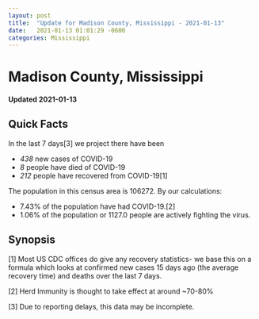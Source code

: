```yaml
---
layout: post
title:  "Update for Madison County, Mississippi - 2021-01-13"
date:   2021-01-13 01:01:29 -0600
categories: Mississippi
---
```


# Madison County, Mississippi
#### Updated 2021-01-13

## Quick Facts

In the last 7 days[3] we project there have been
- *438* new cases of COVID-19
- *8* people have died of COVID-19
- *212* people have recovered from COVID-19[1]

The population in this census area is 106272. By our calculations:
- 7.43% of the population have had COVID-19.[2]
- 1.06% of the population or 1127.0 people are actively fighting the virus.

## Synopsis




[1] Most US CDC offices do give any recovery statistics- we base this on a formula which looks at confirmed new cases
15 days ago (the average recovery time) and deaths over the last 7 days.

[2] Herd Immunity is thought to take effect at around ~70-80%

[3] Due to reporting delays, this data may be incomplete.
 
    